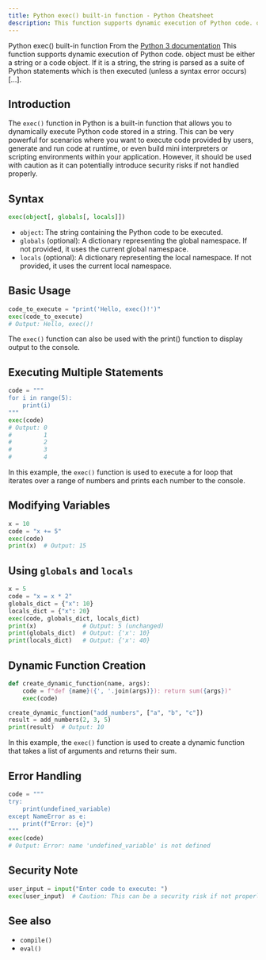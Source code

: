```yaml
---
title: Python exec() built-in function - Python Cheatsheet
description: This function supports dynamic execution of Python code. object must be either a string or a code object. If it is a string, the string is parsed as a suite of Python statements which is then executed (unless a syntax error occurs) [...].
---
```


<base-title :title="frontmatter.title" :description="frontmatter.description">
Python exec() built-in function
</base-title>

<base-disclaimer>
  <base-disclaimer-title>
    From the <a target="_blank" href="https://docs.python.org/3/library/functions.html#exec">Python 3 documentation</a>
  </base-disclaimer-title>
  <base-disclaimer-content>
   This function supports dynamic execution of Python code. object must be either a string or a code object. If it is a string, the string is parsed as a suite of Python statements which is then executed (unless a syntax error occurs) [...].
  </base-disclaimer-content>
</base-disclaimer>

## Introduction

The `exec()` function in Python is a built-in function that allows you to dynamically execute Python code stored in a string. This can be very powerful for scenarios where you want to execute code provided by users, generate and run code at runtime, or even build mini interpreters or scripting environments within your application. However, it should be used with caution as it can potentially introduce security risks if not handled properly.

## Syntax
```python
exec(object[, globals[, locals]])
```

- `object`: The string containing the Python code to be executed.
- `globals` (optional): A dictionary representing the global namespace. If not provided, it uses the current global namespace.
- `locals` (optional): A dictionary representing the local namespace. If not provided, it uses the current local namespace.

## Basic Usage
```python
code_to_execute = "print('Hello, exec()!')"
exec(code_to_execute)
# Output: Hello, exec()!
```

The `exec()` function can also be used with the <router-link to="/builtin/print">print()</router-link> function to display output to the console.

## Executing Multiple Statements
```python
code = """
for i in range(5):
    print(i)
"""
exec(code)
# Output: 0
#         1
#         2
#         3
#         4
```

In this example, the `exec()` function is used to execute a for loop that iterates over a <router-link to="/builtin/range">range</router-link> of numbers and <router-link to="/builtin/print">prints</router-link> each number to the console.

## Modifying Variables
```python
x = 10
code = "x += 5"
exec(code)
print(x)  # Output: 15
```

## Using `globals` and `locals`
```python
x = 5
code = "x = x * 2"
globals_dict = {"x": 10}
locals_dict = {"x": 20}
exec(code, globals_dict, locals_dict)
print(x)             # Output: 5 (unchanged)
print(globals_dict)  # Output: {'x': 10}
print(locals_dict)   # Output: {'x': 40}
```

## Dynamic Function Creation
```python
def create_dynamic_function(name, args):
    code = f"def {name}({', '.join(args)}): return sum({args})"
    exec(code)

create_dynamic_function("add_numbers", ["a", "b", "c"])
result = add_numbers(2, 3, 5)
print(result)  # Output: 10
```

In this example, the `exec()` function is used to create a dynamic function that takes a list of arguments and returns their <router-link to="/builtin/sum">sum</router-link>.

## Error Handling
```python
code = """
try:
    print(undefined_variable)
except NameError as e:
    print(f"Error: {e}")
"""
exec(code)
# Output: Error: name 'undefined_variable' is not defined
```

## Security Note
```python
user_input = input("Enter code to execute: ")
exec(user_input)  # Caution: This can be a security risk if not properly sanitized.
```

## See also

- <router-link to="/builtin/compile">`compile()`</router-link>
- <router-link to="/builtin/eval">`eval()`</router-link>